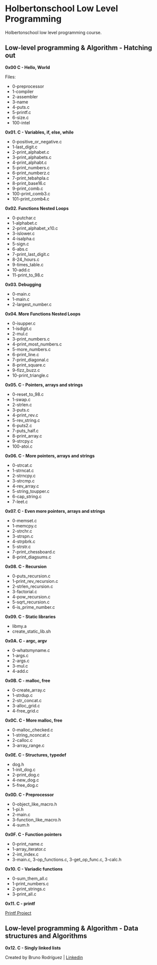 # Holbertonschool Low Level Programming
Holbertonschool low level programming course.

## Low-level programming & Algorithm - Hatching out

**0x00 C - Hello, World**

Files:

- 0-preprocessor
- 1-compiler
- 2-assembler
- 3-name
- 4-puts.c
- 5-printf.c
- 6-size.c
- 100-intel

**0x01. C - Variables, if, else, while**

- 0-positive_or_negative.c
- 1-last_digit.c
- 2-print_alphabet.c
- 3-print_alphabets.c
- 4-print_alphabt.c
- 5-print_numbers.c
- 6-print_numberz.c
- 7-print_tebahpla.c
- 8-print_base16.c
- 9-print_comb.c
- 100-print_comb3.c
- 101-print_comb4.c

**0x02. Functions Nested Loops**

- 0-putchar.c
- 1-alphabet.c
- 2-print_alphabet_x10.c
- 3-islower.c
- 4-isalpha.c
- 5-sign.c
- 6-abs.c
- 7-print_last_digit.c
- 8-24_hours.c
- 9-times_table.c
- 10-add.c
- 11-print_to_98.c

**0x03. Debugging**

- 0-main.c
- 1-main.c
- 2-largest_number.c

**0x04. More Functions Nested Loops**

- 0-isupper.c
- 1-isdigit.c
- 2-mul.c
- 3-print_numbers.c
- 4-print_most_numbers.c
- 5-more_numbers.c
- 6-print_line.c
- 7-print_diagonal.c
- 8-print_square.c
- 9-fizz_buzz.c
- 10-print_triangle.c

**0x05. C - Pointers, arrays and strings** 

- 0-reset_to_98.c
- 1-swap.c
- 2-strlen.c
- 3-puts.c
- 4-print_rev.c
- 5-rev_string.c
- 6-puts2.c
- 7-puts_half.c
- 8-print_array.c
- 9-strcpy.c
- 100-atoi.c

**0x06. C - More pointers, arrays and strings**

- 0-strcat.c
- 1-strncat.c
- 2-strncpy.c
- 3-strcmp.c
- 4-rev_array.c
- 5-string_toupper.c
- 6-cap_string.c
- 7-leet.c

**0x07. C - Even more pointers, arrays and strings**

- 0-memset.c
- 1-memcpy.c
- 2-strchr.c
- 3-strspn.c
- 4-strpbrk.c
- 5-strstr.c
- 7-print_chessboard.c
- 8-print_diagsums.c

**0x08. C - Recursion**

- 0-puts_recursion.c
- 1-print_rev_recursion.c
- 2-strlen_recursion.c
- 3-factorial.c
- 4-pow_recursion.c
- 5-sqrt_recursion.c
- 6-is_prime_number.c

**0x09. C - Static libraries**

- libmy.a
- create_static_lib.sh

**0x0A. C - argc, argv**

- 0-whatsmyname.c
- 1-args.c
- 2-args.c
- 3-mul.c
- 4-add.c

**0x0B. C - malloc, free**

- 0-create_array.c
- 1-strdup.c
- 2-str_concat.c
- 3-alloc_grid.c
- 4-free_grid.c

**0x0C. C - More malloc, free**

- 0-malloc_checked.c
- 1-string_nconcat.c
- 2-calloc.c
- 3-array_range.c

**0x0E. C - Structures, typedef**

- dog.h
- 1-init_dog.c
- 2-print_dog.c
- 4-new_dog.c
- 5-free_dog.c

**0x0D. C - Preprocessor**

- 0-object_like_macro.h
- 1-pi.h
- 2-main.c
- 3-function_like_macro.h
- 4-sum.h

**0x0F. C - Function pointers**

- 0-print_name.c
- 1-array_iterator.c
- 2-int_index.c
- 3-main.c, 3-op_functions.c, 3-get_op_func.c, 3-calc.h

**0x10. C - Variadic functions**

- 0-sum_them_all.c
- 1-print_numbers.c
- 2-print_strings.c
- 3-print_all.c

**0x11. C - printf**

[Printf Project](https://github.com/Ouyei/printf)

## Low-level programming & Algorithm - Data structures and Algorithms

**0x12. C - Singly linked lists**


Created by Bruno Rodríguez | [Linkedin](https://www.linkedin.com/in/brunonra/)
